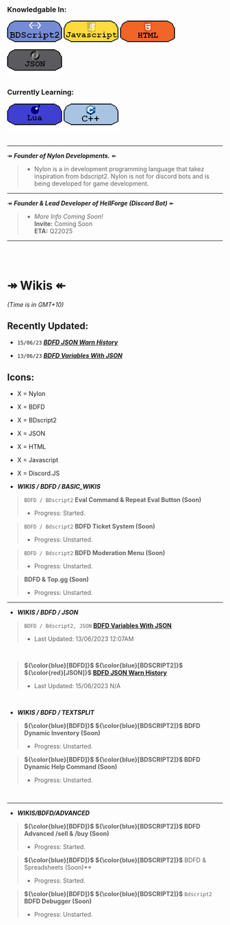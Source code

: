 ### Knowledgable In:
[![image](3453532.png)](https://github.com/Koomball) [![image](533532532.png)](https://github.com/Koomball) [![image](3532323.png)](https://github.com/Koomball) [![image](432432432.png)](https://github.com/Koomball) <br>
### Currently Learning:
[![image](3532154321.png)](https://github.com/Koomball) [![image](23532532.png)](https://github.com/Koomball) <br>
<br>

---
↠ ***Founder of Nylon Developments.*** ↞
> * Nylon is a in development programming language that takez inspiration from bdscript2. Nylon is not for discord bots and is being developed for game development. <br>
---
↠ ***Founder & Lead Developer of HellForge (Discord Bot)*** ↞
> * *More Info Coming Soon!* <br>
>   **Invite:** Coming Soon <br>
>   **ETA:** Q22025 <br>  
---
<br>
<br>

# ↠ Wikis ↞
*(Time is in GMT+10)* <br>
## Recently Updated:
- `15/06/23` [***BDFD JSON Warn History***](https://github.com/Koomball/BDFD-JSON-Warn-History-Guide)

- `13/06/23` [***BDFD Variables With JSON***](https://github.com/Koomball/BDFD-Variables-With-Json/tree/main)

## Icons:
- X = Nylon <br>
- X = BDFD <br>
- X = BDscript2 <br>
- X = JSON <br>
- X = HTML <br>
- X = Javascript <br>
- X = Discord.JS <br>

- ***WIKIS / BDFD / BASIC_WIKIS***  
> `BDFD / BDscript2` **Eval Command & Repeat Eval Button (Soon)** <br>
> - Progress: Started. <br>

> `BDFD / Bdscript2` **BDFD Ticket System (Soon)** <br>
> - Progress: Unstarted. <br>

> `BDFD / Bdscript2` **BDFD Moderation Menu (Soon)** <br>
> - Progress: Unstarted. <br>

> **BDFD & Top.gg (Soon)** <br>
> - Progress: Unstarted. <br> 
---
- ***WIKIS / BDFD / JSON***
> `BDFD / Bdscript2, JSON` [**BDFD Variables With JSON**](https://github.com/Koomball/BDFD-Variables-With-Json/tree/main) <br>
> - Last Updated: 13/06/2023 12:07AM <br>
<br>

> **${\color{blue}[BDFD]}$ ${\color{blue}[BDSCRIPT2]}$ ${\color{red}[JSON]}$ [BDFD JSON Warn History](https://github.com/Koomball/BDFD-JSON-Warn-History-Guide)** <br>
> - Last Updated: 15/06/2023 N/A <br>
<br>

- ***WIKIS / BDFD / TEXTSPLIT***
> **${\color{blue}[BDFD]}$ ${\color{blue}[BDSCRIPT2]}$ BDFD Dynamic Inventory (Soon)** <br>
> - Progress: Unstarted. <br>

> **${\color{blue}[BDFD]}$ ${\color{blue}[BDSCRIPT2]}$ BDFD Dynamic Help Command (Soon)** <br>
> - Progress: Unstarted. <br>
<br>

---
- ***WIKIS/BDFD/ADVANCED***
> **${\color{blue}[BDFD]}$ ${\color{blue}[BDSCRIPT2]}$ BDFD Advanced /sell & /buy (Soon)** <br>
> - Progress: Started. <br>

> **${\color{blue}[BDFD]}$ ${\color{blue}[BDSCRIPT2]}$**  BDFD & Spreadsheets (Soon)** <br>
> - Progress: Started. <br>

> **${\color{blue}[BDFD]}$ ${\color{blue}[BDSCRIPT2]}$** `Bdscript2` **BDFD Debugger (Soon)** <br>
> - Progress: Unstarted. <br>


